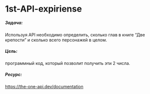 # 1st-API-expiriense

##### Задача: 
Используя API необходимо определить, сколько глав в книге “Две крепости” и сколько всего персонажей в целом.
##### Цель:
 программный код, который позволит получить эти 2 числа.
##### Ресурс:
 https://the-one-api.dev/documentation
